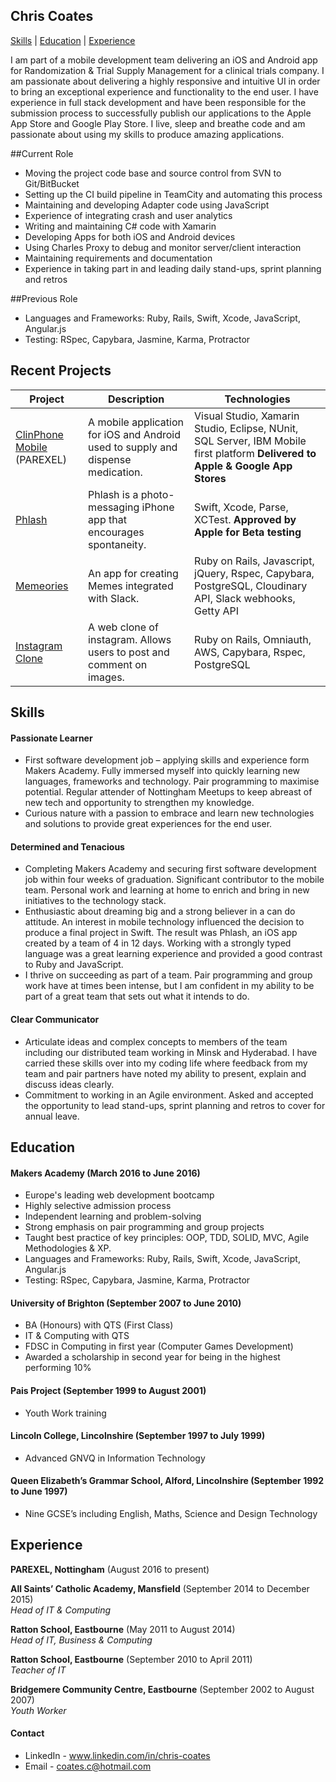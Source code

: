 ## Chris Coates
[Skills](#Skills) | [Education](#Education) | [Experience](#Experience)

I am part of a mobile development team delivering an iOS and Android app for Randomization & Trial Supply Management for a clinical trials company. I am passionate about delivering a highly responsive and intuitive UI in order to bring an exceptional experience and functionality to the end user. I have experience in full stack development and have been responsible for the submission process to successfully publish our applications to the Apple App Store and Google Play Store. I live, sleep and breathe code and am passionate about using my skills to produce amazing applications.

##Current Role
- Moving the project code base and source control from SVN to Git/BitBucket
- Setting up the CI build pipeline in TeamCity and automating this process
- Maintaining and developing Adapter code using JavaScript
- Experience of integrating crash and user analytics
- Writing and maintaining C# code with Xamarin
- Developing Apps for both iOS and Android devices
- Using Charles Proxy to debug and monitor server/client interaction
- Maintaining requirements and documentation
- Experience in taking part in and leading daily stand-ups, sprint planning and retros

##Previous Role
- Languages and Frameworks: Ruby, Rails, Swift, Xcode, JavaScript, Angular.js
- Testing: RSpec, Capybara, Jasmine, Karma, Protractor

## Recent Projects
| Project                 | Description             | Technologies            |
|-------------------------|-------------------------|-------------------------|
| [ClinPhone Mobile](https://play.google.com/store/apps/details?id=com.parexel.mobile.rtsm) (PAREXEL) | A mobile application for iOS and Android used to supply and dispense medication. | Visual Studio, Xamarin Studio, Eclipse, NUnit, SQL Server, IBM Mobile first platform **Delivered to Apple & Google App Stores** |
| [Phlash](https://github.com/chriscoates/phlash) | Phlash is a photo-messaging iPhone app that encourages spontaneity. | Swift, Xcode, Parse, XCTest. **Approved by Apple for Beta testing**   |
| [Memeories](https://github.com/chriscoates/memeories) | An app for creating Memes integrated with Slack.   | Ruby on Rails, Javascript, jQuery, Rspec, Capybara, PostgreSQL, Cloudinary API, Slack webhooks, Getty API             |
| [Instagram Clone](https://github.com/chriscoates/instagramclone) | A web clone of instagram. Allows users to post and comment on images. | Ruby on Rails, Omniauth, AWS, Capybara, Rspec, PostgreSQL |

## <a name="Skills">Skills</a>

#### Passionate Learner

- First software development job – applying skills and experience form Makers Academy. Fully immersed myself into quickly learning new languages, frameworks and technology. Pair programming to maximise potential. Regular attender of Nottingham Meetups to keep abreast of new tech and opportunity to strengthen my knowledge.
- Curious nature with a passion to embrace and learn new technologies and solutions to provide great experiences for the end user.

#### Determined and Tenacious
- Completing Makers Academy and securing first software development job within four weeks of graduation. Significant contributor to the mobile team. Personal work and learning at home to enrich and bring in new initiatives to the technology stack.
-	Enthusiastic about dreaming big and a strong believer in a can do attitude. An interest in mobile technology influenced the decision to produce a final project in Swift. The result was Phlash, an iOS app created by a team of 4 in 12 days. Working with a strongly typed language was a great learning experience and provided a good contrast to Ruby and JavaScript.
-	I thrive on succeeding as part of a team. Pair programming and group work have at times been intense, but I am confident in my ability to be part of a great team that sets out what it intends to do.

#### Clear Communicator

-	Articulate ideas and complex concepts to members of the team including our distributed team working in Minsk and Hyderabad. I have carried these skills over into my coding life where feedback from my team and pair partners have noted my ability to present, explain and discuss ideas clearly.
-	Commitment to working in an Agile environment. Asked and accepted the opportunity to lead stand-ups, sprint planning and retros to cover for annual leave.

## <a name="Education">Education</a>

#### Makers Academy (March 2016 to June 2016)

- Europe's leading web development bootcamp
- Highly selective admission process
- Independent learning and problem-solving
- Strong emphasis on pair programming and group projects
- Taught best practice of key principles: OOP, TDD, SOLID, MVC, Agile Methodologies & XP.
- Languages and Frameworks: Ruby, Rails, Swift, Xcode, JavaScript, Angular.js
- Testing: RSpec, Capybara, Jasmine, Karma, Protractor

#### University of Brighton (September 2007 to June 2010)

- BA (Honours) with QTS (First Class)
- IT & Computing with QTS
- FDSC in Computing in first year (Computer Games Development)
- Awarded a scholarship in second year for being in the highest performing 10%

#### Pais Project (September 1999 to August 2001)

- Youth Work training

#### Lincoln College, Lincolnshire (September 1997 to July 1999)

- Advanced GNVQ in Information Technology

#### Queen Elizabeth’s Grammar School, Alford, Lincolnshire (September 1992 to June 1997)

- Nine GCSE’s including English, Maths, Science and Design Technology

## <a name="Experience">Experience</a>

**PAREXEL, Nottingham** (August 2016 to present)

**All Saints’ Catholic Academy, Mansfield** (September 2014 to December 2015)    
*Head of IT & Computing*

**Ratton School, Eastbourne** (May 2011 to August 2014)   
*Head of IT, Business & Computing*

**Ratton School, Eastbourne** (September 2010 to April 2011)   
*Teacher of IT*

**Bridgemere Community Centre, Eastbourne** (September 2002 to August 2007)   
*Youth Worker*

#### Contact

- LinkedIn - www.linkedin.com/in/chris-coates
- Email - coates.c@hotmail.com
